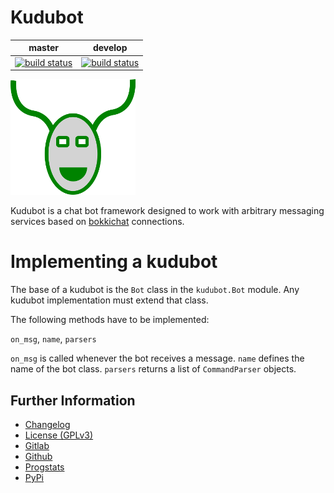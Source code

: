 # Kudubot

|master|develop|
|:----:|:-----:|
|[![build status](https://gitlab.namibsun.net/namibsun/python/kudubot/badges/master/build.svg)](https://gitlab.namibsun.net/namibsun/python/kudubot/commits/master)|[![build status](https://gitlab.namibsun.net/namibsun/python/kudubot/badges/develop/build.svg)](https://gitlab.namibsun.net/namibsun/python/kudubot/commits/develop)|

![Logo](resources/logo/logo-readme.png)

Kudubot is a chat bot framework designed to work with arbitrary messaging
services based on
[bokkichat](https://gitlab.namibsun.net/namibsun/python/bokkichat)
connections.

# Implementing a kudubot

The base of a kudubot is the ```Bot``` class in the ```kudubot.Bot``` module.
Any kudubot implementation must extend that class.

The following methods have to be implemented:

```on_msg```, ```name```, ```parsers```

```on_msg``` is called whenever the bot receives a message. ```name```
defines the name of the bot class. ```parsers``` returns a list of
```CommandParser``` objects.

## Further Information

* [Changelog](CHANGELOG)
* [License (GPLv3)](LICENSE)
* [Gitlab](https://gitlab.namibsun.net/namibsun/python/kudubot)
* [Github](https://github.com/namboy94/kudubot)
* [Progstats](https://progstats.namibsun.net/projects/kudubot)
* [PyPi](https://pypi.org/project/kudubot)
